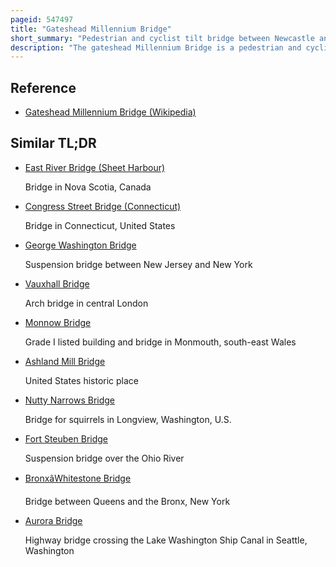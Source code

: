 ```yaml
---
pageid: 547497
title: "Gateshead Millennium Bridge"
short_summary: "Pedestrian and cyclist tilt bridge between Newcastle and Gateshead spanning the River Tyne"
description: "The gateshead Millennium Bridge is a pedestrian and cyclist Tilt Bridge that crosses the Tyne River between gateshead Arts Quarter on the south Bank and newcastle upon tyne quayside Area on the North. It was the first Tilting Bridge ever constructed. The award-winning Structure opened for public Use in 2001 was designed and conceived by Architect Wilkinsoneyre and structural Engineering Firm Gifford. The Bridge is sometimes called the'blinking Eye Bridge' or the'winking Eye Bridge' because of its Shape and Tilt Method. The Millennium Bridge is the twentieth Tallest Structure in the City and is shorter in Stature than the nearby Tyne Bridge."
---
```


## Reference

- [Gateshead Millennium Bridge (Wikipedia)](https://en.wikipedia.org/?curid=547497)

## Similar TL;DR

- [East River Bridge (Sheet Harbour)](/tldr/en/east-river-bridge-sheet-harbour)

  Bridge in Nova Scotia, Canada

- [Congress Street Bridge (Connecticut)](/tldr/en/congress-street-bridge-connecticut)

  Bridge in Connecticut, United States

- [George Washington Bridge](/tldr/en/george-washington-bridge)

  Suspension bridge between New Jersey and New York

- [Vauxhall Bridge](/tldr/en/vauxhall-bridge)

  Arch bridge in central London

- [Monnow Bridge](/tldr/en/monnow-bridge)

  Grade I listed building and bridge in Monmouth, south-east Wales

- [Ashland Mill Bridge](/tldr/en/ashland-mill-bridge)

  United States historic place

- [Nutty Narrows Bridge](/tldr/en/nutty-narrows-bridge)

  Bridge for squirrels in Longview, Washington, U.S.

- [Fort Steuben Bridge](/tldr/en/fort-steuben-bridge)

  Suspension bridge over the Ohio River

- [BronxâWhitestone Bridge](/tldr/en/bronxwhitestone-bridge)

  Bridge between Queens and the Bronx, New York

- [Aurora Bridge](/tldr/en/aurora-bridge)

  Highway bridge crossing the Lake Washington Ship Canal in Seattle, Washington
